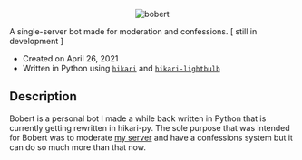 <div align="center">

![bobert](https://cdn.discordapp.com/attachments/993567969839960135/994074769127387237/bobert.png)
  
</div>

A single-server bot made for moderation and confessions. [ still in development ]

 - Created on April 26, 2021
 - Written in Python using [`hikari`](https://github.com/hikari-py/hikari) and [`hikari-lightbulb`](https://github.com/tandemdude/hikari-lightbulb)
 
## Description

Bobert is a personal bot I made a while back written in Python that is currently getting rewritten in hikari-py. The sole purpose that was intended for Bobert was to moderate [my server](https://discord.gg/Wm8zz5vukP) and have a confessions system but it can do so much more than that now.
